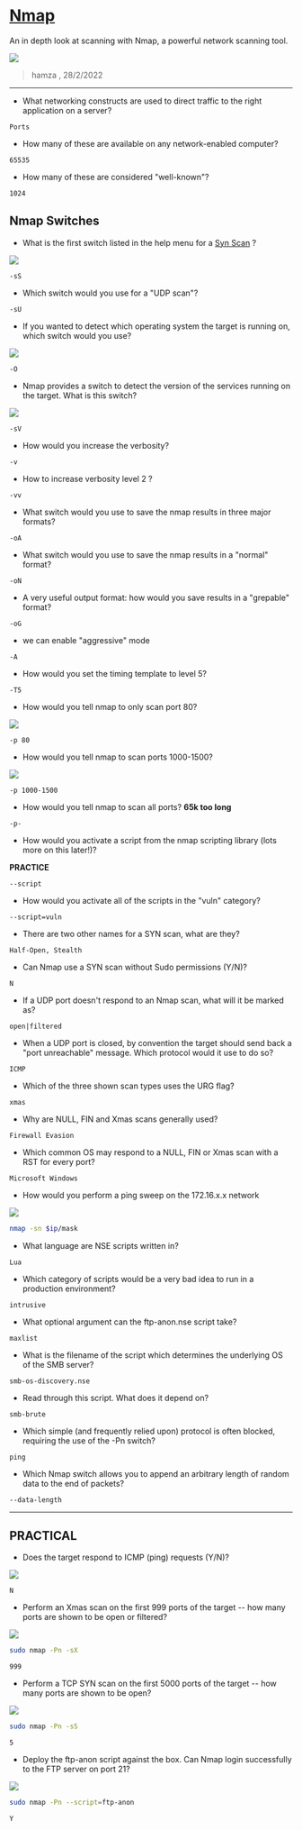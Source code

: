 # [Nmap](https://tryhackme.com/room/furthernmap)

An in depth look at scanning with Nmap, a powerful network scanning tool.

![](https://i.imgur.com/3XAfRpI.png)

> hamza , 28/2/2022

-----

* What networking constructs are used to direct traffic to the right application on a server?

`Ports`

* How many of these are available on any network-enabled computer?

`65535`

* How many of these are considered "well-known"? 

`1024`

## Nmap Switches

- What is the first switch listed in the help menu for a [Syn Scan](https://www.computerhope.com/jargon/s/syn.htm) ?

![](https://i.imgur.com/5Zyq2E7.png)

`-sS`

- Which switch would you use for a "UDP scan"?

`-sU`

- If you wanted to detect which operating system the target is running on, which switch would you use?

![](https://i.imgur.com/MR77uiW.png)

`-O`

- Nmap provides a switch to detect the version of the services running on the target. What is this switch?

![](https://i.imgur.com/hvYy7vp.png)

`-sV`

- How would you increase the verbosity?

`-v`

- How to increase verbosity level 2 ?

`-vv`

- What switch would you use to save the nmap results in three major formats?

`-oA`

- What switch would you use to save the nmap results in a "normal" format?

`-oN`

- A very useful output format: how would you save results in a "grepable" format?

`-oG`

- we can enable "aggressive" mode

`-A`

- How would you set the timing template to level 5?

`-T5`

- How would you tell nmap to only scan port 80?

![](https://i.imgur.com/UJCu7vZ.png)

`-p 80`

- How would you tell nmap to scan ports 1000-1500?

![](https://i.imgur.com/sp31dJE.png)

`-p 1000-1500`

- How would you tell nmap to scan all ports? **65k too long**

`-p-`

- How would you activate a script from the nmap scripting library (lots more on this later!)?

**PRACTICE**

`--script`

- How would you activate all of the scripts in the "vuln" category?

`--script=vuln`


- There are two other names for a SYN scan, what are they?

`Half-Open, Stealth`

- Can Nmap use a SYN scan without Sudo permissions (Y/N)?

`N`

- If a UDP port doesn't respond to an Nmap scan, what will it be marked as?

`open|filtered`

- When a UDP port is closed, by convention the target should send back a "port unreachable" message. Which protocol would it use to do so?

`ICMP`

- Which of the three shown scan types uses the URG flag?

`xmas`

- Why are NULL, FIN and Xmas scans generally used?

`Firewall Evasion`

- Which common OS may respond to a NULL, FIN or Xmas scan with a RST for every port?

`Microsoft Windows`

- How would you perform a ping sweep on the 172.16.x.x network

![](https://i.imgur.com/PBYWEgG.png)

```bash
nmap -sn $ip/mask
```

- What language are NSE scripts written in?

`Lua`

- Which category of scripts would be a very bad idea to run in a production environment?

`intrusive`

- What optional argument can the ftp-anon.nse script take?

`maxlist`

- What is the filename of the script which determines the underlying OS of the SMB server?

`smb-os-discovery.nse`

- Read through this script. What does it depend on?

`smb-brute`

- Which simple (and frequently relied upon) protocol is often blocked, requiring the use of the -Pn switch?

`ping`

- Which Nmap switch allows you to append an arbitrary length of random data to the end of packets?

`--data-length`

---------

## PRACTICAL


- Does the target respond to ICMP (ping) requests (Y/N)?

![](https://i.imgur.com/zjPdSHV.png)

`N`

- Perform an Xmas scan on the first 999 ports of the target -- how many ports are shown to be open or filtered?

![](https://i.imgur.com/UeNMIw9.png)

```bash
sudo nmap -Pn -sX 
```
`999`


- Perform a TCP SYN scan on the first 5000 ports of the target -- how many ports are shown to be open?

![](https://i.imgur.com/7Eovnav.png)

```bash
sudo nmap -Pn -sS
```

`5`

- Deploy the ftp-anon script against the box. Can Nmap login successfully to the FTP server on port 21?

![](https://i.imgur.com/4u1ISzx.png)

```bash
sudo nmap -Pn --script=ftp-anon 
```

`Y`





